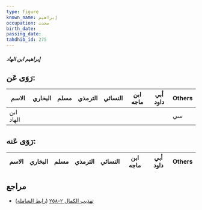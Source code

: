 ```yaml
---
type: figure
known_name: إبراهيم
occupation: محدث
birth_date:
passing_date:
tahdhib_id: 275
---
```

##### إبراهيم ابن الهاد

## رَوَى عَن:
| الاسم     | البخاري | مسلم | الترمذي | النسائي | ابن ماجه | أبي داود | Others |
| --------- | ------- | ---- | ------- | ------- | -------- | -------- | ------ |
| ابن الهاد |         |      |         |         |          |          | سي     |
## رَوَى عَنه:
| الاسم | البخاري | مسلم | الترمذي | النسائي | ابن ماجه | أبي داود | Others |
| ----- | ------- | ---- | ------- | ------- | -------- | -------- | ------ |
## مراجع
- [تهذيب الكمال ٢-٢٥٨](obsidian://open?vault=Tahdhib-al-Kamal&file=Figures/٢٧٥-إبراهيم%20ابن%20الهاد) ([رابط الشاملة](https://shamela.ws/book/3722/739))